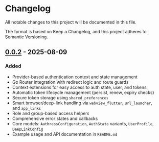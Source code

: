 # Changelog

All notable changes to this project will be documented in this file.

The format is based on Keep a Changelog, and this project adheres to Semantic Versioning.

## [0.0.2] - 2025-08-09

### Added

- Provider-based authentication context and state management
- Go Router integration with redirect logic and route guards
- Context extensions for easy access to auth state, user, and tokens
- Automatic token lifecycle management (persist, renew, expiry checks)
- Secure token storage using `shared_preferences`
- Smart browser/deep-link handling via `webview_flutter`, `url_launcher`, and `app_links`
- Role and group-based access helpers
- Comprehensive error states and callbacks
- Core models: `AuthressConfiguration`, `AuthState` variants, `UserProfile`, `DeepLinkConfig`
- Example usage and API documentation in `README.md`

[0.0.2]: https://github.com/flyingdarts/flyingdarts/tree/main/packages/frontend/flutter/authress/login
